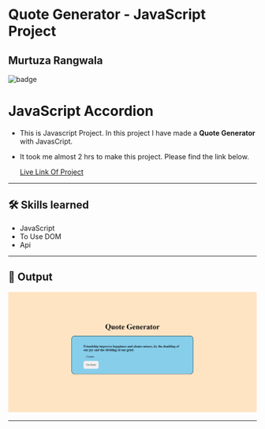 # Quote Generator - JavaScript Project

## Murtuza Rangwala

![badge](https://img.shields.io/badge/Tech-HTML%20CSS%20JS-brightgreen)

# JavaScript Accordion

- This is Javascript Project. In this project I have made a **Quote Generator** with JavasCript.

- It took me almost 2 hrs to make this project. Please find the link below.

  [Live Link Of Project]()

---

## 🛠 Skills learned

- JavaScript
- To Use DOM
- Api

---

## 🎥 Output

![output](./img/01.PNG)

---
